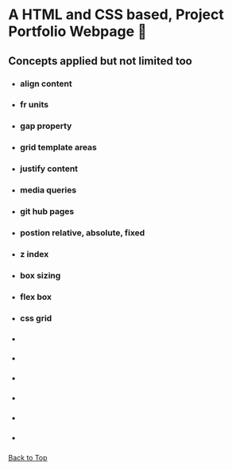 <a name="custom_anchor_name"></a>

# A HTML and CSS based, Project Portfolio Webpage :camera_flash:	

## Concepts applied but not limited too

  - ### align content
  - ### fr units
  - ### gap property
  - ### grid template areas
  - ### justify content
  - ### media queries 
  - ### git hub pages
  - ### postion relative, absolute, fixed 
  - ### z index
  - ### box sizing
  - ### flex box
  - ### css grid
  - ### 
  - ###
  - ###
  - ###
  - ###
  - ###

[Back to Top](#custom_anchor_name)
